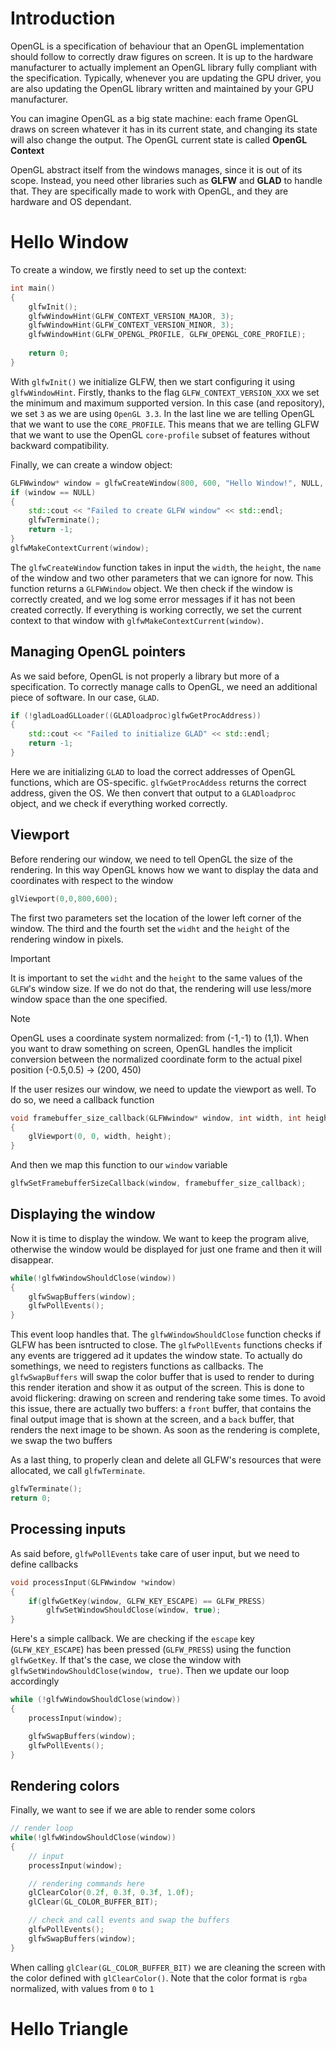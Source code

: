 # Introduction
OpenGL is a specification of behaviour that an OpenGL implementation should follow to correctly draw figures on screen.
It is up to the hardware manufacturer to actually implement an OpenGL library fully compliant with the specification.
Typically, whenever you are updating the GPU driver, you are also updating the OpenGL library written and maintained by
your GPU manufacturer.

You can imagine OpenGL as a big state machine: each frame OpenGL draws on screen whatever it has in its current state,
and changing its state will also change the output. The OpenGL current state is called **OpenGL Context**

OpenGL abstract itself from the windows manages, since it is out of its scope. Instead, you need other libraries such as
**GLFW** and **GLAD** to handle that. They are specifically made to work with OpenGL, and they are hardware and OS dependant.

# Hello Window
To create a window, we firstly need to set up the context:
```c++
int main()
{
    glfwInit();
    glfwWindowHint(GLFW_CONTEXT_VERSION_MAJOR, 3);
    glfwWindowHint(GLFW_CONTEXT_VERSION_MINOR, 3);
    glfwWindowHint(GLFW_OPENGL_PROFILE, GLFW_OPENGL_CORE_PROFILE);
  
    return 0;
}
```

With `glfwInit()` we initialize GLFW, then we start configuring it using `glfwWindowHint`.
Firstly, thanks to the flag `GLFW_CONTEXT_VERSION_XXX` we set the minimum and maximum supported version. In this case
(and repository), we set `3` as we are using `OpenGL 3.3`. In the last line we are telling OpenGL that we want to use
the `CORE_PROFILE`. This means that we are telling GLFW that we want to use the OpenGL `core-profile` subset of features
without backward compatibility.

Finally, we can create a window object:
```c++
GLFWwindow* window = glfwCreateWindow(800, 600, "Hello Window!", NULL, NULL);
if (window == NULL)
{
    std::cout << "Failed to create GLFW window" << std::endl;
    glfwTerminate();
    return -1;
}
glfwMakeContextCurrent(window);
```

The `glfwCreateWindow` function takes in input the `width`, the `height`, the `name` of the window and two other parameters
that we can ignore for now. This function returns a `GLFWWindow` object. We then check if the window is correctly created,
and we log some error messages if it has not been created correctly.
If everything is working correctly, we set the current context to that window with `glfwMakeContextCurrent(window)`.

## Managing OpenGL pointers
As we said before, OpenGL is not properly a library but more of a specification. To correctly manage calls to OpenGL,
we need an additional piece of software. In our case, `GLAD`.
```c++
if (!gladLoadGLLoader((GLADloadproc)glfwGetProcAddress))
{
    std::cout << "Failed to initialize GLAD" << std::endl;
    return -1;
} 
```

Here we are initializing `GLAD` to load the correct addresses of OpenGL functions, which are OS-specific. `glfwGetProcAddess`
returns the correct address, given the OS. We then convert that output to a `GLADloadproc` object, and we check if everything
worked correctly.

## Viewport
Before rendering our window, we need to tell OpenGL the size of the rendering. In this way OpenGL knows how we want to
display the data and coordinates with respect to the window
```c++
glViewport(0,0,800,600);
```

The first two parameters set the location of the lower left corner of the window. The third and the fourth set the `widht`
and the `height` of the rendering window in pixels.
> [!IMPORTANT]
> It is important to set the `widht` and the `height` to the same values of the `GLFW`'s window size. If we do not do that,
> the rendering will use less/more window space than the one specified.

> [!NOTE]
> OpenGL uses a coordinate system normalized: from (-1,-1) to (1,1). When you want to draw something on screen, OpenGL
> handles the implicit conversion between the normalized coordinate form to the actual pixel position (-0.5,0.5) -> (200, 450)

If the user resizes our window, we need to update the viewport as well. To do so, we need a callback function
```c++
void framebuffer_size_callback(GLFWwindow* window, int width, int height)
{
    glViewport(0, 0, width, height);
}  
```

And then we map this function to our `window` variable

```c++
glfwSetFramebufferSizeCallback(window, framebuffer_size_callback);  
```

## Displaying the window
Now it is time to display the window. We want to keep the program alive, otherwise the window would be displayed for just 
one frame and then it will disappear.
```c++
while(!glfwWindowShouldClose(window))
{
    glfwSwapBuffers(window);
    glfwPollEvents();    
}
```

This event loop handles that. The `glfwWindowShouldClose` function checks if GLFW has been isntructed to close.
The `glfwPollEvents` functions checks if any events are triggered ad it updates the window state. To actually do somethings,
we need to registers functions as callbacks.
The `glfwSwapBuffers` will swap the color buffer that is used to render to during this render iteration and show it as 
output of the screen. This is done to avoid flickering: drawing on screen and rendering take some times. To avoid this issue,
there are actually two buffers: a `front` buffer, that contains the final output image that is shown at the screen, and a `back`
buffer, that renders the next image to be shown. As soon as the rendering is complete, we swap the two buffers

As a last thing, to properly clean and delete all GLFW's resources that were allocated, we call `glfwTerminate`.
```c++
glfwTerminate();
return 0;
```

## Processing inputs
As said before, `glfwPollEvents` take care of user input, but we need to define callbacks
```c++
void processInput(GLFWwindow *window)
{
    if(glfwGetKey(window, GLFW_KEY_ESCAPE) == GLFW_PRESS)
        glfwSetWindowShouldClose(window, true);
}
```
Here's a simple callback. We are checking if the `escape` key (`GLFW_KEY_ESCAPE`) has been pressed (`GLFW_PRESS`) using
the function `glfwGetKey`. If that's the case, we close the window with `glfwSetWindowShouldClose(window, true)`.
Then we update our loop accordingly
```c++
while (!glfwWindowShouldClose(window))
{
    processInput(window);

    glfwSwapBuffers(window);
    glfwPollEvents();
} 
```

## Rendering colors
Finally, we want to see if we are able to render some colors
```c++
// render loop
while(!glfwWindowShouldClose(window))
{
    // input
    processInput(window);

    // rendering commands here
    glClearColor(0.2f, 0.3f, 0.3f, 1.0f);
    glClear(GL_COLOR_BUFFER_BIT);

    // check and call events and swap the buffers
    glfwPollEvents();
    glfwSwapBuffers(window);
}
```
When calling `glClear(GL_COLOR_BUFFER_BIT)` we are cleaning the screen with the color defined with `glClearColor()`.
Note that the color format is `rgba` normalized, with values from `0` to `1`

# Hello Triangle
